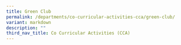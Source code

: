 ```yaml
---
title: Green Club
permalink: /departments/co-curricular-activities-cca/green-club/
variant: markdown
description: ""
third_nav_title: Co Curricular Activities (CCA)
---
```


